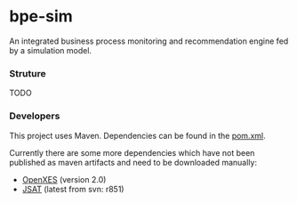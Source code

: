 bpe-sim
=======

An integrated business process monitoring and recommendation engine fed by a simulation model.

### Struture

TODO

### Developers
This project uses Maven. Dependencies can be found in the [pom.xml](pom.xml).

Currently there are some more dependencies which have not been published as maven artifacts and need to be downloaded manually:
- [OpenXES][openxes] (version 2.0)
- [JSAT][java-statistical-analysis-tool] (latest from svn: r851)


[openxes]: http://www.xes-standard.org/openxes/download
[java-statistical-analysis-tool]: https://code.google.com/p/java-statistical-analysis-tool/
